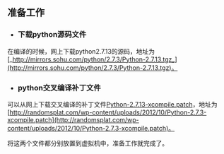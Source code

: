 ## 准备工作

* ### 下载python源码文件

在编译的时候，网上下载python2.7.13的源码，地址为[_http://mirrors.sohu.com/python/2.7.3/Python-2.7.13.tgz_](http://mirrors.sohu.com/python/2.7.3/Python-2.7.13.tgz)。

* ### python交叉编译补丁文件

可以从网上下载交叉编译的补丁文件[Python-2.7.13-xcompile.patch](http://randomsplat.com/wp-content/uploads/2012/10/Python-2.7.3-xcompile.patch)，地址为[http://randomsplat.com/wp-content/uploads/2012/10/Python-2.7.3-xcompile.patch](http://randomsplat.com/wp-content/uploads/2012/10/Python-2.7.3-xcompile.patch)。

将这两个文件都分别放置到虚拟机中，准备工作就完成了。

